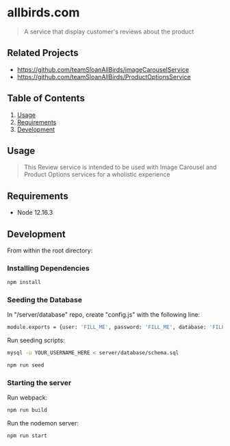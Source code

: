 # allbirds.com

> A service that display customer's reviews about the product
>

## Related Projects

  - https://github.com/teamSloanAllBirds/imageCarouselService
  - https://github.com/teamSloanAllBirds/ProductOptionsService

## Table of Contents

1. [Usage](#Usage)
1. [Requirements](#requirements)
1. [Development](#development)

## Usage

> This Review service is intended to be used with Image Carousel and Product Options services for a wholistic experience

## Requirements

- Node 12.16.3

## Development

From within the root directory:

### Installing Dependencies

```sh
npm install
```

### Seeding the Database

In "/server/database" repo, create "config.js" with the following line:

```sh
module.exports = {user: 'FILL_ME', password: 'FILL_ME', database: 'FILL_ME', multipleStatements: true};
```

Run seeding scripts:

```sh
mysql -u YOUR_USERNAME_HERE < server/database/schema.sql
```

```sh
npm run seed
```

### Starting the server

Run webpack:

```sh
npm run build
```

Run the nodemon server:

```sh
npm run start
```



